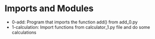 # Imports and Modules

- 0-add: Program that imports the function add() from add_0.py
- 1-calculation: Import functions from calculator_1.py file and do some calculations
